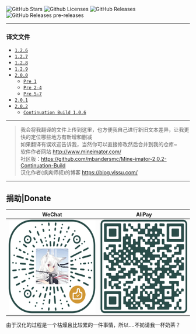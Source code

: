 ![GitHub Stars](https://img.shields.io/github/stars/vlssu/Mine-imator-Chinese?style=for-the-badge)
![Github Licenses](https://img.shields.io/github/license/vlssu/Mine-imator-Chinese?style=for-the-badge&logo=appveyor)
![GitHub Releases](https://img.shields.io/github/v/release/vlssu/Mine-imator-Chinese?style=for-the-badge&logo=appveyor)
![GitHub Releases pre-releases](https://img.shields.io/github/v/tag/vlssu/Mine-imator-Chinese?display_name=tag&include_prereleases&style=for-the-badge&logo=appveyor&label=最新预发布版本)

---
### 译文文件

* [`1.2.6`](./translations/1.2.6/chinese.milanguage)
* [`1.2.7`](./translations/1.2.7/chinese.milanguage)
* [`1.2.8`](./translations/1.2.8/chinese.milanguage)
* [`1.2.9`](./translations/1.2.9/chinese.milanguage)
* [`2.0.0`](./translations/2.0.0/chinese.milanguage)
  * [`Pre 1`](./translations/2.0.0/Pre1/chinese.milanguage)
  * [`Pre 2-4`](./translations/2.0.0/Pre2-4/chinese.milanguage)
  * [`Pre 5-7`](./translations/2.0.0/Pre5-7/chinese.milanguage)
* [`2.0.1`](./translations/2.0.1/chinese.milanguage)
* [`2.0.2`](./translations/2.0.2/chinese.milanguage)
  * [`Continuation Build 1.0.6`](./translations/2.0.2/CB1.0.6/chinese.milanguage)

---

> 我会将我翻译的文件上传到这里，也方便我自己进行新旧文本差异，让我更快的定位哪些地方有新增和删减  
如果翻译有误欢迎告诉我，当然你可以直接修改然后合并到我的仓库~  
软件作者网站 <http://www.mineimator.com/>  
社区版：https://github.com/mbandersmc/Mine-imator-2.0.2-Continuation-Build   
汉化作者(飒爽师叔)的博客 <https://blog.vlssu.com/>

---
## 捐助|Donate

|WeChat|AliPay|
|:----:|:----:|
|<img src="./Donate/wechat.svg" width="256" height="256">|<img src="./Donate/alipay.svg" width="256" height="256">|

由于汉化的过程是一个枯燥且比较累的一件事情，所以....不妨请我一杯奶茶？
